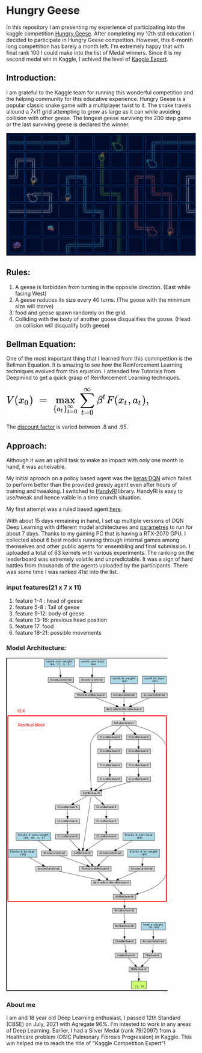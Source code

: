 # Hungry Geese
In this repository I am presenting my experience of participating into the kaggle competition [Hungry Geese](https://www.kaggle.com/c/hungry-geese/).
After completing my 12th std education I decided to participate in Hungry Geese compettion. However, this 6-month long compettition has barely a month left. I'm extremely happy that with final rank 100 I could make into the list of Medal winners. Since it is my second medal win in Kaggle, I achived the level of [Kaggle Expert](https://www.kaggle.com/syedhamzahussain). 

## Introduction:
I am grateful to the Kaggle team for running this wonderful competition and the helping community for this educative experience.
Hungry Geese is a popular classic snake game with a multiplayer twist to it. The snake travels allound a 7x11 grid attempting to grow as large as it can while avoiding collision with other geese. The longest geese surviving the 200 step game or the last surviving geese is declared the winner.

![Game](/images/2021-08-12_01-57.png)


## Rules:
1) A geese is forbidden from turning in the opposite direction. (East while facing West)
2) A geese reduces its size every 40 turns. (The goose with the minimum size will starve)
3) food and geese spawn randomly on the grid.
4) Colliding with the body of another goose disqualifies the goose. (Head on collision will disqualify both geese)

## Bellman Equation:
One of the most important thing that I learned from this commpettion is the Bellman Equation. It is amazing to see how the Reinforcement Learning techniques evolved from this equation. I attended few Tutorials from Deepmind to get a quick grasp of Reinforcement Learning techniques. 

![equation](/images/bellman.svg)

The [discount factor](https://stats.stackexchange.com/questions/221402/understanding-the-role-of-the-discount-factor-in-reinforcement-learning) is varied between .8 and .95.
## Approach:
Although it was an uphill task to make an impact with only one month in hand, it was acheivable.

My initial aproach on a policy based agent was the [keras DQN](src/keras.ipynb) which failed to perform better than the provided greedy agent even after hours of training and tweaking. I switched to [HandyRl](https://github.com/DeNA/HandyRL) library. HandyRl is easy to use/tweak and hence vaible in a time crunch situation.

My first attempt was a ruled based agent [here](src/Smarter_Greedy_Goose.ipynb).

With about 15 days remaining in hand, I set up multiple versions of DQN Deep Learning with different model architectures and [parametres](config.yaml) to run for about 7 days. Thanks to my gaming PC that is having a RTX-2070 GPU. I collected about 6 best models running through internal games among themselves and other public agents for ensembling and final submission. I uploaded a total of 63 kernels with various experiments. The ranking on the leaderboard was extremely volatile and unpredictable. It was a sign of hard battles from thousands of the agents uploaded by the participants. There was some time I was ranked 41st into the list. 
### input features(21 x 7 x 11)
   1) feature 1-4 : head of geese
   2) feature 5-8 : Tail of geese
   3) feature 9-12: body of geese
   4) feature 13-16: previous head position
   5) feature 17: food
   6) feature 18-21: possible movements
### Model Architecture:
![Model](/images/architecture_model.png)



### About me
I am and 18 year old Deep Learning enthusiast, I passed 12th Standard (CBSE) on July, 2021 with Agregate 96%. I'm intested to work in any areas of Deep Learning. Earlier, I had a Silver Medal (rank 79/2097) from a Healthcare problem (OSIC Pulmonary Fibrosis Progression) in Kaggle. This win helped me to reach the title of "Kaggle Competition Expert"!

